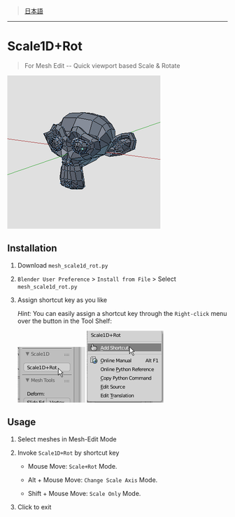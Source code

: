> [日本語](./readme-jp.md)

---

# Scale1D+Rot

> For Mesh Edit -- Quick viewport based Scale & Rotate



![image](./docs/img/a.gif)



## Installation

1. Download `mesh_scale1d_rot.py`
2. `Blender User Preference` > `Install from File` > Select `mesh_scale1d_rot.py`
3. Assign shortcut key as you like

   *Hint:* You can easily assign a shortcut key through the `Right-click` menu over the button in the Tool Shelf:

   ![image](./docs/img/b.png)
   ![image](./docs/img/c.png)


## Usage

1. Select meshes in Mesh-Edit Mode
2. Invoke `Scale1D+Rot` by shortcut key

   - Mouse Move: `Scale+Rot` Mode.

   - Alt + Mouse Move: `Change Scale Axis` Mode.

   - Shift + Mouse Move: `Scale Only` Mode.

3. Click to exit
